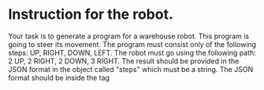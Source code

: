 # Instruction for the robot.

Your task is to generate a program for a warehouse robot. 
This program is going to steer its movement. 
The program must consist only of the following steps: UP, RIGHT, DOWN, LEFT.
The robot must go using the following path: 2 UP, 2 RIGHT, 2 DOWN, 3 RIGHT.
The result should be provided in the JSON format in the object called "steps" which must be a string. 
The JSON format should be inside the tag <RESULT> </RESULT>